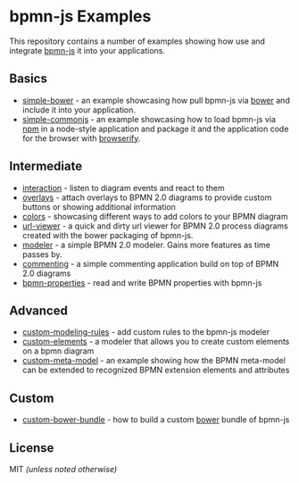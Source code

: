 # bpmn-js Examples

This repository contains a number of examples showing how use and integrate [bpmn-js](https://github.com/bpmn-io/bpmn-js) it into your applications.


## Basics

* [simple-bower](https://github.com/bpmn-io/bpmn-js-examples/tree/master/simple-bower) - an example showcasing how pull bpmn-js via [bower](http://bower.io) and include it into your application.
* [simple-commonjs](https://github.com/bpmn-io/bpmn-js-examples/tree/master/simple-commonjs) - an example showcasing how to load bpmn-js via [npm](http://npmjs.org) in a node-style application and package it and the application code for the browser with [browserify](http://browserify.org).


## Intermediate

* [interaction](https://github.com/bpmn-io/bpmn-js-examples/tree/master/interaction) - listen to diagram events and react to them
* [overlays](https://github.com/bpmn-io/bpmn-js-examples/tree/master/overlays) - attach overlays  to BPMN 2.0 diagrams to provide custom buttons or showing additional information
* [colors](https://github.com/bpmn-io/bpmn-js-examples/tree/master/colors) - showcasing different ways to add colors to your BPMN diagram
* [url-viewer](https://github.com/bpmn-io/bpmn-js-examples/tree/master/url-viewer) - a quick and dirty url viewer for BPMN 2.0 process diagrams created with the bower packaging of bpmn-js.
* [modeler](https://github.com/bpmn-io/bpmn-js-examples/tree/master/modeler) - a simple BPMN 2.0 modeler. Gains more features as time passes by.
* [commenting](https://github.com/bpmn-io/bpmn-js-examples/tree/master/commenting) - a simple commenting application build on top of BPMN 2.0 diagrams
* [bpmn-properties](https://github.com/bpmn-io/bpmn-js-examples/tree/master/bpmn-properties) - read and write BPMN properties with bpmn-js


## Advanced

* [custom-modeling-rules](https://github.com/bpmn-io/bpmn-js-examples/tree/master/custom-modeling-rules) - add custom rules to the bpmn-js modeler
* [custom-elements](https://github.com/bpmn-io/bpmn-js-examples/tree/master/custom-elements) - a modeler that allows you to create custom elements on a bpmn diagram
* [custom-meta-model](https://github.com/bpmn-io/bpmn-js-examples/tree/master/custom-meta-model) - an example showing how the BPMN meta-model can be extended to recognized BPMN extension elements and attributes


## Custom

* [custom-bower-bundle](https://github.com/bpmn-io/bpmn-js-examples/tree/master/custom-bower-bundle) - how to build a custom [bower](https://bower.io) bundle of bpmn-js


## License

MIT _(unless noted otherwise)_
